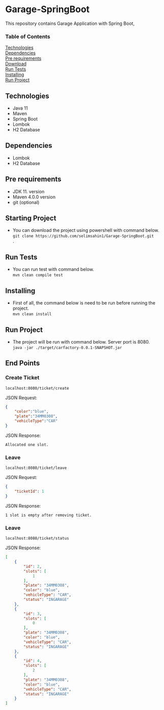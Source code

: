 # Garage-SpringBoot

This repository contains Garage Application with Spring Boot,

### Table of Contents  
[Technologies](#technologies)<br>
[Dependencies](#dependencies)<br>
[Pre requirements](#requirements)<br>
[Download](#startingProject)<br>
[Run Tests](#runtests)<br>
[Installing](#installing)<br>
[Run Project](#run)<br>

<a name="technologies"/></a>
## Technologies
  * Java 11
  * Maven
  * Spring Boot
  * Lombok
  * H2 Database
  
<a name="dependencies"/></a>
## Dependencies
  * Lombok
  * H2 Database

<a name="requirements"/></a>
## Pre requirements
  * JDK 11. version
  * Maven 4.0.0 version
  * git (optional)

<a name="startingProject"/></a>
## Starting Project
  * You can download the project using powershell with command below. <br>
      `git clone https://github.com/selimsahin1/Garage-SpringBoot.git`<br>.

<a name="runtests"/></a>
## Run Tests
  * You can run test with command below.<br>
    `mvn clean compile test`<br>

<a name="installing"/></a>
## Installing
  * First of all, the command below is need to be run before running the project. <br>
    `mvn clean install`<br>

<a name="run"/></a>
## Run Project
  * The project will be run with command below. Server port is 8080.<br>
    `java -jar ./target/carfactory-0.0.1-SNAPSHOT.jar`<br>
    
<a name="endpoints"/></a>
## End Points
    
### Create Ticket

```
localhost:8080/ticket/create
```
JSON Request:

```json
{
    "color":"blue",
    "plate":"34MM0308",
    "vehicleType":"CAR"
}
```

JSON Response:

```
Allocated one slot.
```

### Leave

```
localhost:8080/ticket/leave
```
JSON Request:

```json
{
    "ticketId": 1
}
```

JSON Response:

```
1 slot is empty after removing ticket.
```

### Leave

```
localhost:8080/ticket/status
```

JSON Response:

```json
[
    {
        "id": 2,
        "slots": [
            1
        ],
        "plate": "34MM0308",
        "color": "blue",
        "vehicleType": "CAR",
        "status": "INGARAGE"
    },
    {
        "id": 3,
        "slots": [
            0
        ],
        "plate": "34MM0308",
        "color": "blue",
        "vehicleType": "CAR",
        "status": "INGARAGE"
    },
    {
        "id": 4,
        "slots": [
            2
        ],
        "plate": "34MM0308",
        "color": "blue",
        "vehicleType": "CAR",
        "status": "INGARAGE"
    }
]
```
    
